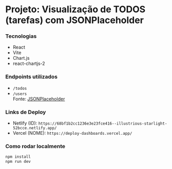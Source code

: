 # Projeto: Visualização de TODOS (tarefas) com JSONPlaceholder

### Tecnologias
- React
- Vite
- Chart.js
- react-chartjs-2

### Endpoints utilizados
- `/todos`
- `/users`  
Fonte: [JSONPlaceholder](https://jsonplaceholder.typicode.com)

### Links de Deploy
- Netlify (ID): `https://68bf1b2cc1236e3e23fce416--illustrious-starlight-52bcce.netlify.app/`
- Vercel (NOME): `https://deploy-dashboards.vercel.app/`

### Como rodar localmente
```bash
npm install
npm run dev
